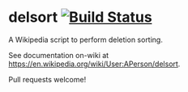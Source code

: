 # delsort [![Build Status](https://travis-ci.org/APerson241/delsort.svg?branch=master)](https://travis-ci.org/APerson241/delsort)

A Wikipedia script to perform deletion sorting.

See documentation on-wiki at https://en.wikipedia.org/wiki/User:APerson/delsort.

Pull requests welcome!
